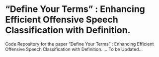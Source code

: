 # “Define Your Terms” : Enhancing Efficient Offensive Speech Classification with Definition.
Code Repository for the paper “Define Your Terms” : Enhancing Efficient Offensive Speech Classification with Definition. 
... To be Updated...
